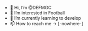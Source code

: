 - 👋 Hi, I’m @DEFMGC
- 👀 I’m interested in Football
- 🌱 I’m currently learning to develop
- 📫 How to reach me -> [-nowhere-]

<!---
DEFMGC/DEFMGC is a ✨ special ✨ repository because its `README.md` (this file) appears on your GitHub profile.
You can click the Preview link to take a look at your changes.
--->
